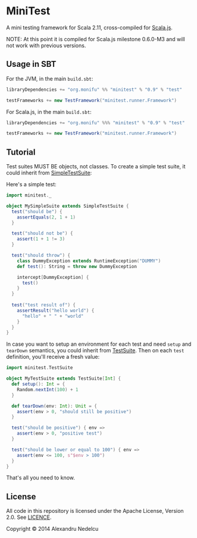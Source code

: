 # MiniTest

A mini testing framework for Scala 2.11,
cross-compiled for [Scala.js](http://www.scala-js.org/).

NOTE: At this point it is compiled for Scala.js milestone 0.6.0-M3 and will
not work with previous versions.

## Usage in SBT

For the JVM, in the main `build.sbt`:

```scala
libraryDependencies += "org.monifu" %% "minitest" % "0.9" % "test"

testFrameworks += new TestFramework("minitest.runner.Framework")
```

For Scala.js, in the main `build.sbt`:

```scala
libraryDependencies += "org.monifu" %%% "minitest" % "0.9" % "test"

testFrameworks += new TestFramework("minitest.runner.Framework")
```

## Tutorial

Test suites MUST BE objects, not classes. To create a simple test suite, it could
inherit from [SimpleTestSuite](shared/main/scala/minitest/SimpleTestSuite.scala):

Here's a simple test:

```scala
import minitest._

object MySimpleSuite extends SimpleTestSuite {
  test("should be") {
    assertEquals(2, 1 + 1)
  }

  test("should not be") {
    assert(1 + 1 != 3)
  }

  test("should throw") {
    class DummyException extends RuntimeException("DUMMY")
    def test(): String = throw new DummyException

    intercept[DummyException] {
      test()
    }
  }
  
  test("test result of") {
    assertResult("hello world") {
      "hello" + " " + "world"
    }
  }
}
```

In case you want to setup an environment for each test and need `setup` and
`tearDown` semantics, you could inherit from
[TestSuite](shared/main/scala/minitest/TestSuite.scala). Then on each `test` definition,
you'll receive a fresh value:

```scala
import minitest.TestSuite

object MyTestSuite extends TestSuite[Int] {
  def setup(): Int = {
    Random.nextInt(100) + 1
  }

  def tearDown(env: Int): Unit = {
    assert(env > 0, "should still be positive")
  }

  test("should be positive") { env =>
    assert(env > 0, "positive test")
  }

  test("should be lower or equal to 100") { env =>
    assert(env <= 100, s"$env > 100")
  }
}
```

That's all you need to know.

## License

All code in this repository is licensed under the Apache License, Version 2.0.
See [LICENCE](./LICENSE).

Copyright &copy; 2014 Alexandru Nedelcu
